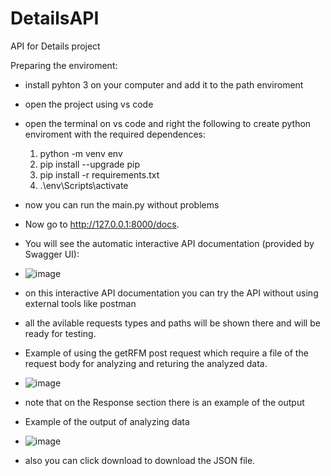 # DetailsAPI
API for Details project 

Preparing the enviroment:
* install pyhton 3 on your computer and add it to the path enviroment
* open the project using vs code 
* open the terminal on vs code and right the following to create python enviroment with the required dependences:
  1.  python -m venv env <!--this will create a python enviroment named env-->
  2.  pip install --upgrade pip <!--this will update the pip-->
  3.  pip install -r requirements.txt <!--this command to activate the env - you must activate it before running the code-->
  4.  .\env\Scripts\activate <!--this will download all the dependences-->
* now you can run the main.py without problems
* Now go to http://127.0.0.1:8000/docs.

* You will see the automatic interactive API documentation (provided by Swagger UI):
* ![image](https://user-images.githubusercontent.com/73385791/145678676-841fe857-4e1b-48e6-bbd6-0c27dc804856.png)
* on this interactive API documentation you can try the API without using external tools like postman
* all the avilable requests types and paths will be shown there and will be ready for testing.

* Example of using the getRFM post request which require a file of the request body for analyzing and returing the analyzed data.
* ![image](https://user-images.githubusercontent.com/73385791/145678810-6e6094c8-67b8-4ced-b337-e4bce02c3ec5.png)
* note that on the Response section there is an example of the output

* Example of the output of analyzing data
* ![image](https://user-images.githubusercontent.com/73385791/145678960-06449808-2826-44a9-93f1-5109d5424d3b.png)
* also you can click download to download the JSON file.


